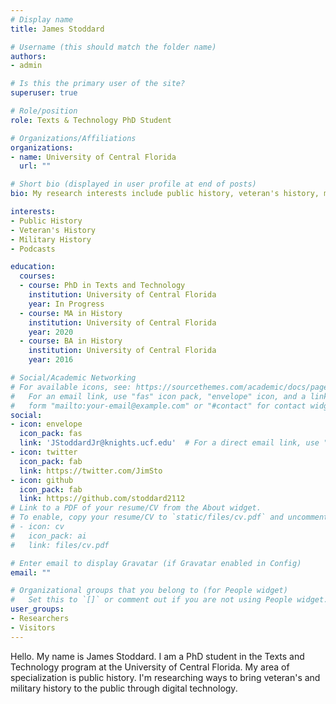 ```yaml
---
# Display name
title: James Stoddard

# Username (this should match the folder name)
authors:
- admin

# Is this the primary user of the site?
superuser: true

# Role/position
role: Texts & Technology PhD Student

# Organizations/Affiliations
organizations:
- name: University of Central Florida
  url: ""

# Short bio (displayed in user profile at end of posts)
bio: My research interests include public history, veteran's history, military history, and podcasts.

interests:
- Public History
- Veteran's History
- Military History
- Podcasts

education:
  courses:
  - course: PhD in Texts and Technology 
    institution: University of Central Florida
    year: In Progress
  - course: MA in History
    institution: University of Central Florida
    year: 2020
  - course: BA in History
    institution: University of Central Florida
    year: 2016

# Social/Academic Networking
# For available icons, see: https://sourcethemes.com/academic/docs/page-builder/#icons
#   For an email link, use "fas" icon pack, "envelope" icon, and a link in the
#   form "mailto:your-email@example.com" or "#contact" for contact widget.
social:
- icon: envelope
  icon_pack: fas
  link: 'JStoddardJr@knights.ucf.edu'  # For a direct email link, use "mailto:test@example.org".
- icon: twitter
  icon_pack: fab
  link: https://twitter.com/JimSto
- icon: github
  icon_pack: fab
  link: https://github.com/stoddard2112
# Link to a PDF of your resume/CV from the About widget.
# To enable, copy your resume/CV to `static/files/cv.pdf` and uncomment the lines below.
# - icon: cv
#   icon_pack: ai
#   link: files/cv.pdf

# Enter email to display Gravatar (if Gravatar enabled in Config)
email: ""

# Organizational groups that you belong to (for People widget)
#   Set this to `[]` or comment out if you are not using People widget.
user_groups:
- Researchers
- Visitors
---
```

Hello.  My name is James Stoddard.  I am a PhD student in the Texts and Technology program at the University of Central Florida.  My area of specialization is public history.  I'm researching ways to bring veteran's and military history to the public through digital technology.
